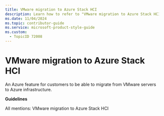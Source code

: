 ```yaml
---
title: VMware migration to Azure Stack HCI
description: Learn how to refer to "VMware migration to Azure Stack HCI" in your content.
ms.date: 11/04/2024
ms.topic: contributor-guide
ms.service: microsoft-product-style-guide
ms.custom:
  - TopicID 72008
---
```



# VMware migration to Azure Stack HCI

An Azure feature for customers to be able to migrate from VMware servers to Azure infrastructure.  

**Guidelines**

All mentions: VMware migration to Azure Stack HCI  

